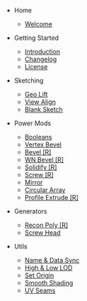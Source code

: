- Home
    
    - [Welcome](/)

- Getting Started

    - [Introduction](getting-started/introduction.md)
    - [Changelog](getting-started/changelog.md)
    - [License](getting-started/license.md)

- Sketching

    - [Geo Lift](sketching/geo-lift.md)
    - [View Align](sketching/view-align.md)
    - [Blank Sketch](sketching/blank-sketch.md)

- Power Mods

    - [Booleans](power-mods/booleans.md)
    - [Vertex Bevel](power-mods/vertex-bevel.md)
    - [Bevel [R]](power-mods/bevel.md)
    - [WN Bevel [R]](power-mods/wn-bevel.md)
    - [Solidify [R]](power-mods/solidify.md)
    - [Screw [R]](power-mods/screw.md)
    - [Mirror](power-mods/mirror.md)
    - [Circular Array](power-mods/circular-array.md)
    - [Profile Extrude [R]](power-mods/profile-extrude.md)

- Generators

    - [Recon Poly [R]](generators/recon-poly.md)
    - [Screw Head](generators/screw-head.md)

- Utils

    - [Name & Data Sync](utils/name-and-data-sync.md)
    - [High & Low LOD](utils/high-and-low-lod.md)
    - [Set Origin](utils/set-origin.md)
    - [Smooth Shading](utils/smooth-shading.md)
    - [UV Seams](utils/uv-seams.md)